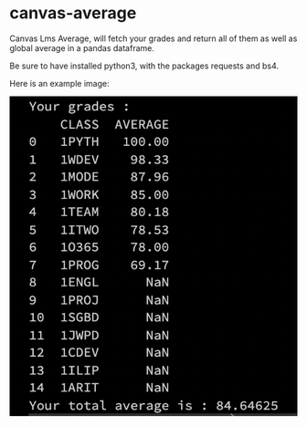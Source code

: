 # canvas-average

Canvas Lms Average, will fetch your grades and return all of them as well as global average in a pandas dataframe.

Be sure to have installed python3, with the packages requests and bs4.

Here is an example image:

![](https://github.com/Hugues862/canvas-average/blob/main/example.png)
